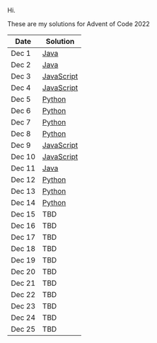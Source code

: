 Hi. 

These are my solutions for Advent of Code 2022

| Date   | Solution                   |
| ------ |----------------------------|
| Dec 1  | [Java](src/2022/1/)        |
| Dec 2  | [Java](src/2022/2/)        |
| Dec 3  | [JavaScript](src/2022/3/)  |
| Dec 4  | [JavaScript](src/2022/4/)  |
| Dec 5  | [Python](src/2022/5/)      |
| Dec 6  | [Python](src/2022/6/)      |
| Dec 7  | [Python](src/2022/7/)      |
| Dec 8  | [Python](src/2022/8/)      |
| Dec 9  | [JavaScript](src/2022/9/)  |
| Dec 10 | [JavaScript](src/2022/10/) |
| Dec 11 | [Java](src/2022/11/)       |
| Dec 12 | [Python](src/2022/12/)     |
| Dec 13 | [Python](src/2022/13/)     |
| Dec 14 | [Python](src/2022/14/)     |
| Dec 15 | TBD                        |
| Dec 16 | TBD                        |
| Dec 17 | TBD                        |
| Dec 18 | TBD                        |
| Dec 19 | TBD                        |
| Dec 20 | TBD                        |
| Dec 21 | TBD                        |
| Dec 22 | TBD                        |
| Dec 23 | TBD                        |
| Dec 24 | TBD                        |
| Dec 25 | TBD                        |
